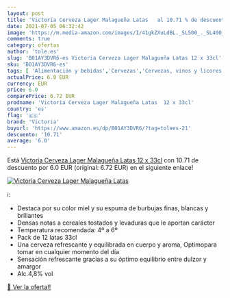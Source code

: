 ```yaml
---
layout: post
title: 'Victoria Cerveza Lager Malagueña Latas   al 10.71 % de descuento'
date: 2021-07-05 06:32:42
image: 'https://m.media-amazon.com/images/I/41gkZXuLdBL._SL500_._SL400_.jpg'
comments: true
category: ofertas
author: 'tole.es'
slug: 'B01AY3DVR6-es Victoria Cerveza Lager Malagueña Latas 12 x 33cl'
sku: 'B01AY3DVR6-es'
tags: [ 'Alimentación y bebidas','Cervezas','Cervezas, vinos y licores','cerveza','victoria', ]
actualPrice: 6.0 EUR
currency: EUR
price: 6.0
comparePrice: 6.72 EUR
prodname: 'Victoria Cerveza Lager Malagueña Latas  12 x 33cl'
country: 'es'
flag: '🇪🇸'
brand: 'Victoria'
buyurl: 'https://www.amazon.es/dp/B01AY3DVR6/?tag=tolees-21'
descuento: '10.71'
average: '6.0'
---
```


Está [Victoria Cerveza Lager Malagueña Latas  12 x 33cl](https://www.amazon.es/dp/B01AY3DVR6/?tag=tolees-21) con 10.71 de descuento por 6.0 EUR (original: 6.72 EUR) en el siguiente enlace!

[![Victoria Cerveza Lager Malagueña Latas  ](https://m.media-amazon.com/images/I/41gkZXuLdBL._SL500_._SL400_.jpg)](https://www.amazon.es/dp/B01AY3DVR6/?tag=tolees-21)

ℹ️:

- Destaca por su color miel y su espuma de burbujas finas, blancas y brillantes
- Densas notas a cereales tostados y levaduras que le aportan carácter
- Temperatura recomendada: 4º a 6º
- Pack de 12 latas 33cl
- Una cerveza refrescante y equilibrada en cuerpo y aroma, Optimopara tomar en cualquier momento del día
- Sensación refrescante gracias a su óptimo equilibrio entre dulzor y amargor
- Alc.4,8% vol

[🛒 Ver la oferta!!](https://www.amazon.es/dp/B01AY3DVR6/?tag=tolees-21)
